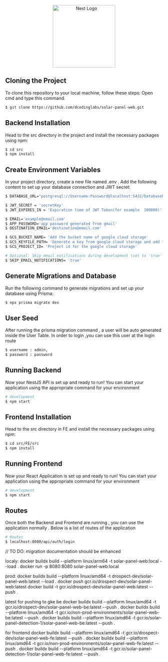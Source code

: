<p align="center">
  <a href="http://nestjs.com/" target="blank"><img src="https://nestjs.com/img/logo-small.svg" width="200" alt="Nest Logo" /></a>
</p>

[circleci-image]: https://img.shields.io/circleci/build/github/nestjs/nest/master?token=abc123def456
[circleci-url]: https://circleci.com/gh/nestjs/nest

## Cloning the Project

To clone this repository to your local machine, follow these steps:
Open cmd and type this command.

```bash
$ git clone https://github.com/dcodinglabs/solar-panel-web.git
```

## Backend Installation

Head to the src directory in the project and install the necessary packages using npm:

```bash
$ cd src
$ npm install
```

## Create Environment Variables

In your project directory, create a new file named .env .
Add the following content to set up your database connection and JWT secret:

```bash
$ DATABASE_URL="postgresql://Username:Password@localhost:5432/DatabaseName"

$ JWT_SECRET = 'secretKey'
$ JWT_EXPIRES_IN = 'Expiration time of JWT Token(for example  100000)'

$ EMAIL='example@email.com'
$ APP_PASSWORD='app password generated from gmail'
$ DESTINATION_EMAIL='destination@email.com'

$ GCS_BUCKET_NAME= 'Add the bucket name of google cloud storage'
$ GCS_KEYFILE_PATH= 'Generate a key from google cloud storage and add the path to it such as ./name-of-path.json'
$ GCS_PROJECT_ID= 'Project id for the google cloud storage'

# Optional: Skip email notifications during development (set to 'true' to skip)
$ SKIP_EMAIL_NOTIFICATIONS= 'true'
```

## Generate Migrations and Database

Run the following command to generate migrations and set up your database using Prisma:

```bash
$ npx prisma migrate dev
```

## User Seed

After running the prisma migration command , a user will be auto generated inside the User Table.
In order to login ,you can use this user at the login route

```bash
$ username : admin,
$ password : password
```

## Running Backend

Now your NestJS API is set up and ready to run!
You can start your application using the appropriate command for your environment

```bash
# development
$ npm start
```

## Frontend Installation

Head to the src directory in FE and install the necessary packages using npm:

```bash
$ cd src/FE/src
$ npm install
```

## Running Frontend

Now your React Application is set up and ready to run!
You can start your application using the appropriate command for your environment

```bash
# development
$ npm start
```

## Routes

Once both the Backend and Frontend are running , you can use the application normally . Below is a list of routes of the application

```bash
# Routes
$ localhost:8080/api/auth/login
```

// TO DO: migration documentation should be enhanced

localy:
docker buildx build --platform linux/arm64 -t solar-panel-web:local --load .
docker run -p 8080:8080 solar-panel-web:local

prod:
docker buildx build --platform linux/amd64 -t drospect-dev/solar-panel-web:latest --load .
docker push gcr.io/drospect-dev/solar-panel-web:latest
docker build -t gcr.io/drospect-dev/solar-panel-web:latest --push .

latest for pushing to gke be
docker buildx build --platform linux/amd64 -t gcr.io/drospect-dev/solar-panel-web-be:latest --push .
docker buildx build --platform linux/amd64 -t gcr.io/non-prod-environments/solar-panel-web-be:latest --push .
docker buildx build --platform linux/amd64 -t gcr.io/solar-panel-detection-1/solar-panel-web-be:latest --push .

for frontend
docker buildx build --platform linux/amd64 -t gcr.io/drospect-dev/solar-panel-web-fe:latest --push .
docker buildx build --platform linux/amd64 -t gcr.io/non-prod-environments/solar-panel-web-fe:latest --push .
docker buildx build --platform linux/amd64 -t gcr.io/solar-panel-detection-1/solar-panel-web-fe:latest --push .
